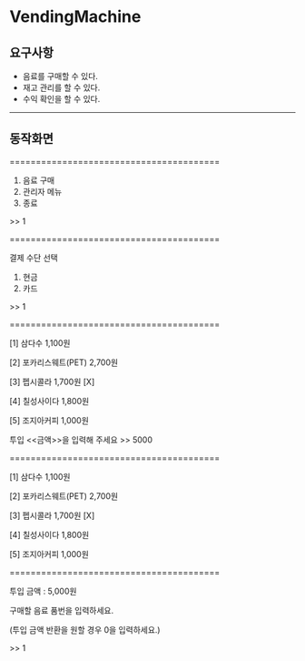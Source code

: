 # VendingMachine
## 요구사항
- 음료를 구매할 수 있다.
- 재고 관리를 할 수 있다.
- 수익 확인을 할 수 있다.
---
## 동작화면
========================================
1. 음료 구매
2. 관리자 메뉴
0. 종료

\>> 1

========================================

결제 수단 선택
1. 현금
2. 카드

\>> 1

========================================

[1] 삼다수
    1,100원

[2] 포카리스웨트(PET)
    2,700원

[3] 펩시콜라
    1,700원 [X]

[4] 칠성사이다
    1,800원

[5] 조지아커피
    1,000원

투입 <<금액>>을 입력해 주세요 >> 5000

========================================

[1] 삼다수
    1,100원

[2] 포카리스웨트(PET)
    2,700원

[3] 펩시콜라
    1,700원 [X]

[4] 칠성사이다
    1,800원

[5] 조지아커피
    1,000원

========================================

투입 금액 : 5,000원

구매할 음료 품번을 입력하세요.

(투입 금액 반환을 원할 경우 0을 입력하세요.)

\>> 1


